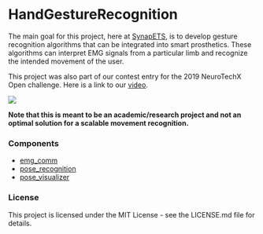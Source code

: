 # HandGestureRecognition

The main goal for this project, here at [SynapETS](https://synapsets.etsmtl.ca/), is to develop gesture recognition algorithms that can be integrated into smart prosthetics. These algorithms can interpret EMG signals from a particular limb and recognize the intended movement of the user.

This project was also part of our contest entry for the 2019 NeuroTechX Open challenge. Here is a link to our [video](https://www.youtube.com/watch?v=txTTXi7mKF0&feature=youtu.be).

![](Docs/demo_gif.gif)

**Note that this is meant to be an academic/research project and not an optimal solution for a scalable movement recognition.**

### Components
* [emg_comm](emg_comm/)
* [pose_recognition](pose_recognition/)
* [pose_visualizer](pose_visualizer/)

### License
This project is licensed under the MIT License - see the LICENSE.md file for details.